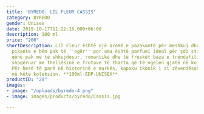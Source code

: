 ```yaml
---
title: 'BYREDO: LIL FLEUR CASSIS'
category: BYREDO
gender: Unisex
date: 2019-10-17T11:22:16.000+06:00
description: 100 ml
price: "200"
shortDescription: Lil Fleur është një aromë e pazakontë për meshkuj dhe femra. Ëmbëlsia
  pikante e bën pak të ''egër'' por ama është parfumi ideal për çdo stinë. Për të
  qënë pak më të shkujdesur, romantikë dhe të freskët baza e trëndafilit shfaqet e
  shoqëruar me thellësinë e frutave të tharta që të ngelen gjatë në kujtesën e nuhatjes.
  Për herë të parë në historinë e markës, kapaku ikonik i zi zëvendësohet me ngjyra
  në këtë koleksion. **100ml-EDP-UNISEX**
productID: "20"
images:
- image: "/uploads/byredo-4.png"
- image: images/products/byredo/Cassis.jpg

---
```

